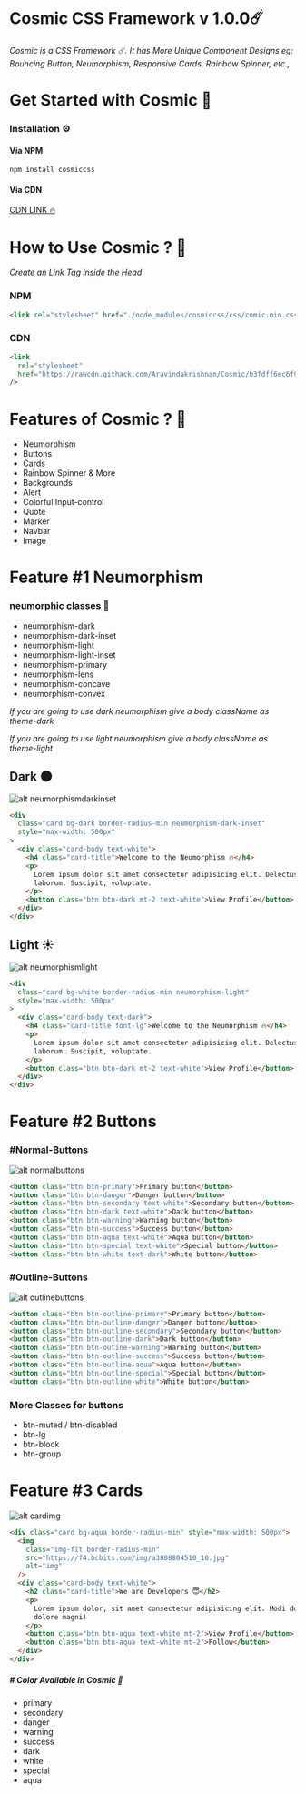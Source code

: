  # Cosmic CSS Framework v 1.0.0☄️

_Cosmic is a CSS Framework ☄️. It has More Unique Component Designs eg: Bouncing Button, Neumorphism, Responsive Cards, Rainbow Spinner, etc.,_

# Get Started with Cosmic 🐣

### Installation ⚙️

#### Via NPM

```npm
npm install cosmiccss
```

#### Via CDN

[CDN LINK 🔥](https://rawcdn.githack.com/Aravindakrishnan/Cosmic/69b438f17c003c2e0a653d00a1397791e761662a/cosmic/css/cosmic.min.css)

# How to Use Cosmic ? 🤔

_Create an Link Tag inside the Head_

### NPM

```html
<link rel="stylesheet" href="./node_modules/cosmiccss/css/comic.min.css" />
```

### CDN

```html
<link
  rel="stylesheet"
  href="https://rawcdn.githack.com/Aravindakrishnan/Cosmic/b3fdff6ec6f9866fd9b1c3ee6dc5a5557842db04/cosmic/css/cosmic.min.css"
/>
```

# Features of Cosmic ? 🌈

- Neumorphism
- Buttons
- Cards
- Rainbow Spinner & More
- Backgrounds
- Alert
- Colorful Input-control
- Quote
- Marker
- Navbar
- Image

# Feature #1 Neumorphism

### neumorphic classes 📖

- neumorphism-dark
- neumorphism-dark-inset
- neumorphism-light
- neumorphism-light-inset
- neumorphism-primary
- neumorphism-lens
- neumorphism-concave
- neumorphism-convex

_If you are going to use dark neumorphism give a body className as theme-dark_

_If you are going to use light neumorphism give a body className as theme-light_

## Dark 🌑

![alt neumorphismdarkinset](https://i.ibb.co/X4grgrG/neumorphismdarkinset.png)

```html
<div
  class="card bg-dark border-radius-min neumorphism-dark-inset"
  style="max-width: 500px"
>
  <div class="card-body text-white">
    <h4 class="card-title">Welcome to the Neumorphism 🔥</h4>
    <p>
      Lorem ipsum dolor sit amet consectetur adipisicing elit. Delectus,
      laborum. Suscipit, voluptate.
    </p>
    <button class="btn btn-dark mt-2 text-white">View Profile</button>
  </div>
</div>
```

## Light ☀️

![alt neumorphismlight](https://i.ibb.co/n0NFj7s/neumorphismlight.png)

```html
<div
  class="card bg-white border-radius-min neumorphism-light"
  style="max-width: 500px"
>
  <div class="card-body text-dark">
    <h4 class="card-title font-lg">Welcome to the Neumorphism 🔥</h4>
    <p>
      Lorem ipsum dolor sit amet consectetur adipisicing elit. Delectus,
      laborum. Suscipit, voluptate.
    </p>
    <button class="btn btn-dark mt-2 text-white">View Profile</button>
  </div>
</div>
```

# Feature #2 Buttons

### #Normal-Buttons

![alt normalbuttons](https://i.ibb.co/27ysQdL/normalbuttons.png)

```html
<button class="btn btn-primary">Primary button</button>
<button class="btn btn-danger">Danger button</button>
<button class="btn btn-secondary text-white">Secondary button</button>
<button class="btn btn-dark text-white">Dark button</button>
<button class="btn btn-warning">Warning button</button>
<button class="btn btn-success">Success button</button>
<button class="btn btn-aqua text-white">Aqua button</button>
<button class="btn btn-special text-white">Special button</button>
<button class="btn btn-white text-dark">White button</button>
```

### #Outline-Buttons

![alt outlinebuttons](https://i.ibb.co/gZsJWFZ/outlinebuttons.png)

```html
<button class="btn btn-outline-primary">Primary button</button>
<button class="btn btn-outline-danger">Danger button</button>
<button class="btn btn-outline-secondary">Secondary button</button>
<button class="btn btn-outline-dark">Dark button</button>
<button class="btn btn-outine-warning">Warning button</button>
<button class="btn btn-outline-success">Success button</button>
<button class="btn btn-outline-aqua">Aqua button</button>
<button class="btn btn-outline-special">Special button</button>
<button class="btn btn-outline-white">White button</button>
```

### More Classes for buttons

- btn-muted / btn-disabled
- btn-lg
- btn-block
- btn-group

# Feature #3 Cards

![alt cardimg](https://i.ibb.co/0fDhSCS/cards.png)

```html
<div class="card bg-aqua border-radius-min" style="max-width: 500px">
  <img
    class="img-fit border-radius-min"
    src="https://f4.bcbits.com/img/a3808804510_10.jpg"
    alt="img"
  />
  <div class="card-body text-white">
    <h2 class="card-title">We are Developers 😇</h2>
    <p>
      Lorem ipsum dolor, sit amet consectetur adipisicing elit. Modi dolores
      dolore magni!
    </p>
    <button class="btn btn-aqua text-white mt-2">View Profile</button>
    <button class="btn btn-aqua text-white mt-2">Follow</button>
  </div>
</div>
```

##### # Color Available in Cosmic 🌈

- primary
- secondary
- danger
- warning
- success
- dark
- white
- special
- aqua
